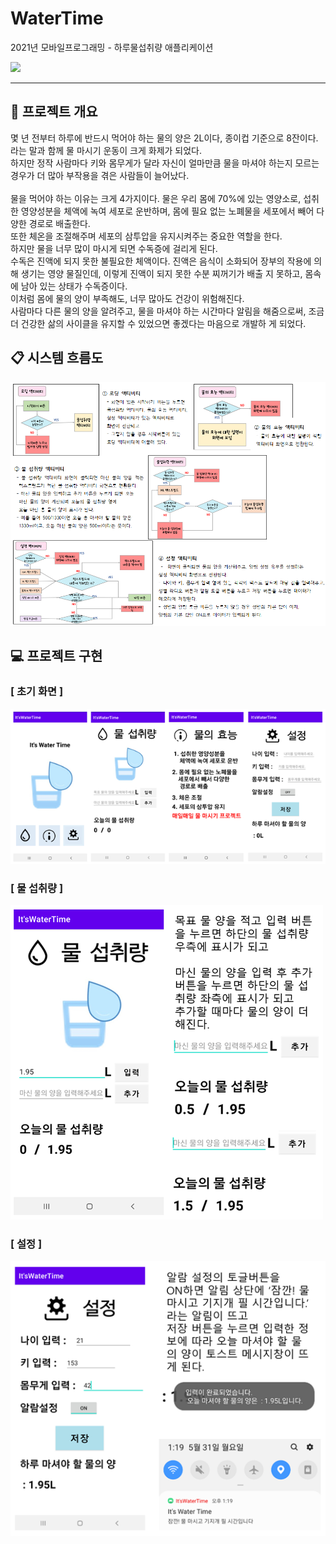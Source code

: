 # WaterTime
2021년 모바일프로그래밍 - 하루물섭취량 애플리케이션

<p> 
 
<img src="https://img.shields.io/badge/Android-3DDC84?style=flat-square&logo=Java&logoColor=white"/>

</p>
<hr>

## 📑 프로젝트 개요
몇 년 전부터 하루에 반드시 먹어야 하는 물의 양은 2L이다, 종이컵 기준으로 8잔이다. 라는 말과 함께 물 마시기 운동이 크게 화제가 되었다. <br>
하지만 정작 사람마다 키와 몸무게가 달라 자신이 얼마만큼 물을 마셔야 하는지 모르는 경우가 더 많아 부작용을 겪은 사람들이 늘어났다.<br><br>
물을 먹어야 하는 이유는 크게 4가지이다.
물은 우리 몸에 70%에 있는 영양소로, 섭취한 영양성분을 체액에 녹여 세포로 운반하며, 몸에 필요 없는 노폐물을 세포에서 빼어 다양한 경로로 배출한다. <br>
또한 체온을 조절해주며 세포의 삼투압을 유지시켜주는 중요한 역할을 한다. <br>
하지만 물을 너무 많이 마시게 되면 수독증에 걸리게 된다. <Br>
수독은 진액에 되지 못한 불필요한 체액이다. 진액은 음식이 소화되어 장부의 작용에 의해 생기는 영양 물질인데, 이렇게 진액이 되지 못한 수분 찌꺼기가 배출	 지 못하고, 몸속에 남아 있는 상태가 수독증이다. <br>
이처럼 몸에 물의 양이 부족해도, 너무 많아도 건강이 위험해진다. <Br>
사람마다 다른 물의 양을 알려주고, 물을 마셔야 하는 시간마다 알림을 해줌으로써, 조금 더 건강한 삶의 사이클을 유지할 수 있었으면 좋겠다는 마음으로 개발하	 게 되었다.
<br>

## 📋 시스템 흐름도
<img src="libs/md_흐름도.png">


<br>

## 💻 프로젝트 구현

### [ 초기 화면 ]
<img src="libs/md_img1.png">

### [ 물 섭취량 ]
<img src="libs/md_img2.png">

### [ 설정 ]
<img src="libs/md_img3.png">


